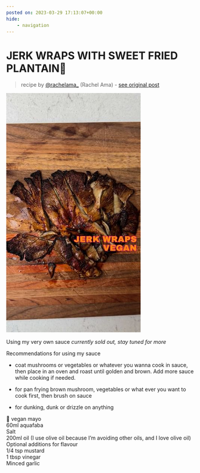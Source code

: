 ```yaml
---
posted on: 2023-03-29 17:13:07+00:00
hide:
    - navigation
---
```


# JERK WRAPS WITH SWEET FRIED PLANTAIN🌱 

> recipe by [@rachelama_](https://www.instagram.com/rachelama_/) 
(Rachel Ama) - [see original post](https://instagram.com/p/CqYXjUZqLTR)

![](../img/rachelama__29-03-2023_1703.png)

  
Using my very own sauce *currently sold out, stay tuned for more*  
  
Recommendations for using my sauce  
* coat mushrooms or vegetables or whatever you wanna cook in sauce, then place in an oven and roast until golden and brown. Add more sauce while cooking if needed.   
  
* for pan frying brown mushroom, vegetables or what ever you want to cook first, then brush on sauce   
  
* for dunking, dunk or drizzle on anything  
  
🌱 vegan mayo   
60ml aquafaba   
Salt  
200ml oil (I use olive oil because I’m avoiding other oils, and I love olive oil)  
Optional additions for flavour  
1/4 tsp mustard  
1 tbsp vinegar   
Minced garlic   